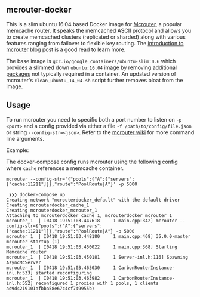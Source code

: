 mcrouter-docker
---

This is a slim ubuntu 16.04 based Docker image for [Mcrouter](https://github.com/facebook/mcrouter), a popular memcache router. It speaks the memcached ASCII protocol and allows you to create memcached clusters (replicated or sharded) along with various features ranging from failover to flexible key routing. The [introduction to mcrouter](https://code.facebook.com/posts/296442737213493) blog post is a good read to learn more.

The base image is `gcr.io/google_containers/ubuntu-slim:0.6` which provides a slimmed down `ubuntu:16.04` image by removing additional [packages](https://github.com/kubernetes/ingress/tree/master/images/ubuntu-slim) not typically required in a container. An updated version of mcrouter's `clean_ubuntu_14_04.sh` script further removes bloat from the image.

Usage
---
To run mcrouter you need to specific both a port number to listen on `-p <port>` and a config provided via either a file `-f /path/to/config/file.json`  or string `--config-str=<json>`. Refer to the [mcrouter wiki](https://github.com/facebook/mcrouter/wiki/Command-line-options) for more command line arguments.

Example:

The docker-compose config runs mcrouter using the following config where `cache` references a memcache container.
```
mcrouter --config-str='{"pools":{"A":{"servers":["cache:11211"]}},"route":"PoolRoute|A"}' -p 5000
```

```
 ❯❯❯ docker-compose up
Creating network "mcrouterdocker_default" with the default driver
Creating mcrouterdocker_cache_1
Creating mcrouterdocker_mcrouter_1
Attaching to mcrouterdocker_cache_1, mcrouterdocker_mcrouter_1
mcrouter_1  | I0418 19:51:03.447618     1 main.cpp:342] mcrouter --config-str={"pools":{"A":{"servers":["cache:11211"]}},"route":"PoolRoute|A"} -p 5000 
mcrouter_1  | I0418 19:51:03.448180     1 main.cpp:468] 35.0.0-master mcrouter startup (1)
mcrouter_1  | I0418 19:51:03.450022     1 main.cpp:368] Starting Memcache router
mcrouter_1  | I0418 19:51:03.450181     1 Server-inl.h:116] Spawning AsyncMcServer
mcrouter_1  | I0418 19:51:03.463030     1 CarbonRouterInstance-inl.h:533] started reconfiguring
mcrouter_1  | I0418 19:51:03.463982     1 CarbonRouterInstance-inl.h:552] reconfigured 1 proxies with 1 pools, 1 clients ad9d4219101afbba58e67c4cf749955b)

```
